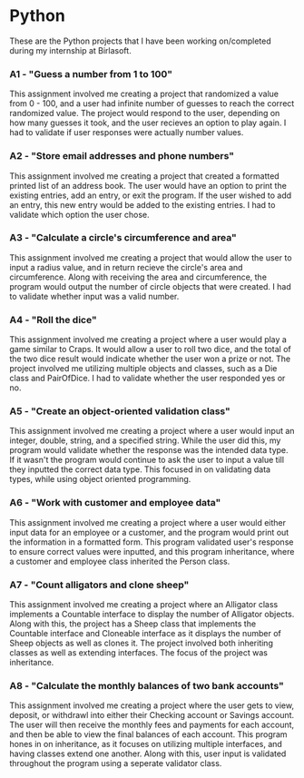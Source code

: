 # Python
These are the Python projects that I have been working on/completed during my internship at Birlasoft.

### A1 - "Guess a number from 1 to 100"
This assignment involved me creating a project that randomized a value from 0 - 100, and a user had infinite number of guesses to reach the correct randomized value. The project would respond to the user, depending on how many guesses it took, and the user recieves an option to play again. I had to validate if user responses were actually number values.

### A2 - "Store email addresses and phone numbers"
This assignment involved me creating a project that created a formatted printed list of an address book. The user would have an option to print the existing entries, add an entry, or exit the program. If the user wished to add an entry, this new entry would be added to the existing entries. I had to validate which option the user chose.

### A3 - "Calculate a circle's circumference and area"
This assignment involved me creating a project that would allow the user to input a radius value, and in return recieve the circle's area and circumference. Along with receiving the area and circumference, the program would output the number of circle objects that were created. I had to validate whether input was a valid number.

### A4 - "Roll the dice"
This assignment involved me creating a project where a user would play a game similar to Craps. It  would allow a user to roll two dice, and the total of the two dice result would indicate whether the user won a prize or not. The project involved me utilizing multiple objects and classes, such as a Die class and PairOfDice. I had to validate whether the user responded yes or no.

### A5 - "Create an object-oriented validation class"
This assignment involved me creating a project where a user would input an integer, double, string, and a specified string. While the user did this, my program would validate whether the response was the intended data type. If it wasn't the program would continue to ask the user to input a value till they inputted the correct data type. This focused in on validating data types, while using object oriented programming.

### A6 - "Work with customer and employee data"
This assignment involved me creating a project where a user would either input data for an employee or a customer, and the program would print out the information in a formatted form. This program validated user's response to ensure correct values were inputted, and this program inheritance, where a customer and employee class inherited the Person class.

### A7 - "Count alligators and clone sheep"
This assignment involved me creating a project where an Alligator class implements a Countable interface to display the number of Alligator objects. Along with this, the project has a Sheep class that implements the Countable interface and Cloneable interface as it displays the number of Sheep objects as well as clones it. The project involved both inheriting classes as well as extending interfaces. The focus of the project was inheritance.

### A8 - "Calculate the monthly balances of two bank accounts"
This assignment involved me creating a project where the user gets to view, deposit, or withdrawl into either their Checking account or Savings account. The user will then receive the monthly fees and payments for each account, and then be able to view the final balances of each account. This program hones in on inheritance, as it focuses on utilizing multiple interfaces, and having classes extend one another. Along with this, user input is validated throughout the program using a seperate validator class.



